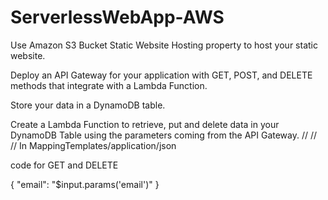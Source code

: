 # ServerlessWebApp-AWS

Use Amazon S3 Bucket Static Website Hosting property to host your static website. 

Deploy an API Gateway for your application with GET, POST, and DELETE methods that integrate with a Lambda Function.

Store your data in a DynamoDB table. 

Create a Lambda Function to retrieve, put and delete data in your DynamoDB Table using the parameters coming from the API Gateway. 
//
//
//
In MappingTemplates/application/json

code for GET and DELETE

{ 
"email": "$input.params('email')" 
} 

